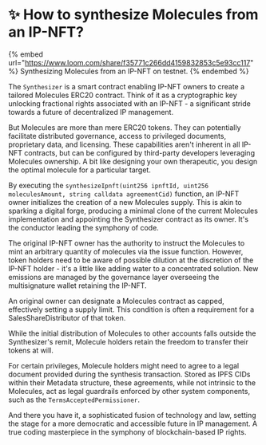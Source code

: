 # ✨ How to synthesize Molecules from an IP-NFT?

{% embed url="https://www.loom.com/share/f35771c266dd4159832853c5e93cc117" %}
Synthesizing Molecules from an IP-NFT on testnet.
{% endembed %}

The `Synthesizer` is a smart contract enabling IP-NFT owners to create a tailored Molecules ERC20 contract. Think of it as a cryptographic key unlocking fractional rights associated with an IP-NFT - a significant stride towards a future of decentralized IP management.

But Molecules are more than mere ERC20 tokens. They can potentially facilitate distributed governance, access to privileged documents, proprietary data, and licensing. These capabilities aren't inherent in all IP-NFT contracts, but can be configured by third-party developers leveraging Molecules ownership. A bit like designing your own therapeutic, you design the optimal molecule for a particular target.

By executing the `synthesizeIpnft(uint256 ipnftId, uint256 moleculesAmount, string calldata agreementCid)` function, an IP-NFT owner initializes the creation of a new Molecules supply. This is akin to sparking a digital forge, producing a minimal clone of the current Molecules implementation and appointing the Synthesizer contract as its owner. It's the conductor leading the symphony of code.

The original IP-NFT owner has the authority to instruct the Molecules to mint an arbitrary quantity of molecules via the issue function. However, token holders need to be aware of possible dilution at the discretion of the IP-NFT holder - it's a little like adding water to a concentrated solution. New emissions are managed by the governance layer overseeing the multisignature wallet retaining the IP-NFT.

An original owner can designate a Molecules contract as capped, effectively setting a supply limit. This condition is often a requirement for a SalesShareDistributor of that token.

While the initial distribution of Molecules to other accounts falls outside the Synthesizer's remit, Molecule holders retain the freedom to transfer their tokens at will.

For certain privileges, Molecule holders might need to agree to a legal document provided during the synthesis transaction. Stored as IPFS CIDs within their Metadata structure, these agreements, while not intrinsic to the Molecules, act as legal guardrails enforced by other system components, such as the `TermsAcceptedPermissioner`.

And there you have it, a sophisticated fusion of technology and law, setting the stage for a more democratic and accessible future in IP management. A true coding masterpiece in the symphony of blockchain-based IP rights.
